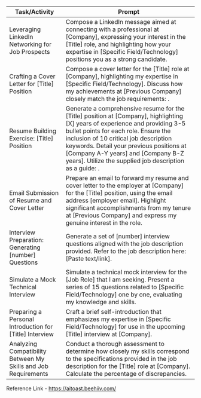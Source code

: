 | **Task/Activity**                                              | Prompt                                                                                                                                                                                                                                                                                                                                                                                 |
|----------------------------------------------------------------|---------------------------------------------------------------------------------------------------------------------------------------------------------------------------------------------------------------------------------------------------------------------------------------------------------------------------------------------------------------------------------------------|
| Leveraging LinkedIn Networking for Job Prospects               | Compose a LinkedIn message aimed at connecting with a professional at [Company], expressing your interest in the [Title] role, and highlighting how your expertise in [Specific Field/Technology] positions you as a strong candidate.                                                                                                                                                      |
| Crafting a Cover Letter for [Title] Position                   | Compose a cover letter for the [Title] role at [Company], highlighting my expertise in [Specific Field/Technology]. Discuss how my achievements at [Previous Company] closely match the job requirements: <Copy and paste the job description>.                                                                                                                                             |
| Resume Building Exercise: [Title] Position                     | Generate a comprehensive resume for the [Title] position at [Company], highlighting [X] years of experience and providing 3-5 bullet points for each role. Ensure the inclusion of 10 critical job description keywords. Detail your previous positions at [Company A-Y years] and [Company B-Z years]. Utilize the supplied job description as a guide: <Copy and paste job description>.  |
| Email Submission of Resume and Cover Letter                    | Prepare an email to forward my resume and cover letter to the employer at [Company] for the [Title] position, using the email address [employer email]. Highlight significant accomplishments from my tenure at [Previous Company] and express my genuine interest in the role.                                                                                                             |
| Interview Preparation: Generating [number] Questions           | Generate a set of [number] interview questions aligned with the job description provided. Refer to the job description here: [Paste text/link].                                                                                                                                                                                                                                             |
| Simulate a Mock Technical Interview                            | Simulate a technical mock interview for the [Job Role] that I am seeking. Present a series of 15 questions related to [Specific Field/Technology] one by one, evaluating my knowledge and skills.                                                                                                                                                                                           |
| Preparing a Personal Introduction for [Title] Interview        | Craft a brief self-introduction that emphasizes my expertise in [Specific Field/Technology] for use in the upcoming [Title] interview at [Company].                                                                                                                                                                                                                                         |
| Analyzing Compatibility Between My Skills and Job Requirements | Conduct a thorough assessment to determine how closely my skills correspond to the specifications provided in the job description for the [Title] role at [Company]. Calculate the percentage of discrepancies.                                                                                                                                                                             |



Reference Link - https://aitoast.beehiiv.com/
